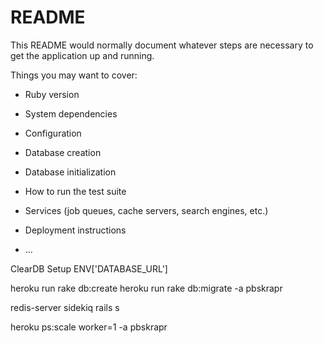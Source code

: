 # README

This README would normally document whatever steps are necessary to get the
application up and running.

Things you may want to cover:

* Ruby version

* System dependencies

* Configuration

* Database creation

* Database initialization

* How to run the test suite

* Services (job queues, cache servers, search engines, etc.)

* Deployment instructions

* ...

ClearDB Setup ENV['DATABASE_URL']

heroku run rake db:create
heroku run rake db:migrate -a pbskrapr

redis-server
sidekiq
rails s

heroku ps:scale worker=1 -a pbskrapr
